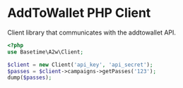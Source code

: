 # AddToWallet PHP Client

Client library that communicates with the addtowallet API.

```php
<?php
use Basetime\A2w\Client;

$client = new Client('api_key', 'api_secret');
$passes = $client->campaigns->getPasses('123');
dump($passes);
```
